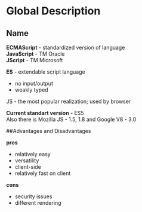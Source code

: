 # Global Description
## Name

**ECMAScript** - standardized version of language  
**JavaScript** - TM Oracle  
**JScript** - TM Microsoft

**ES** - extendable script language  
* no input/output  
* weakly typed  

JS - the most popular realization; used by browser

**Current standart version** - ES5  
Also there is Mozilla JS - 1.5, 1.8 and Google V8 - 3.0

##Advantages and Disadvantages

**pros**
- relatively easy
- versatility
- client-side
- relatively fast on client

**cons**
- security issues
- different rendering